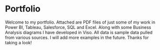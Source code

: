 # Portfolio
Welcome to my portfolio.
Attached are PDF files of just some of my work in Power BI, Tableau, Salesforce, SQL and Excel. Along with some Business Analysis diagrams I have developed in Viso. All data is sample data pulled from various sources. I will add more examples in the future. Thanks for taking a look!
